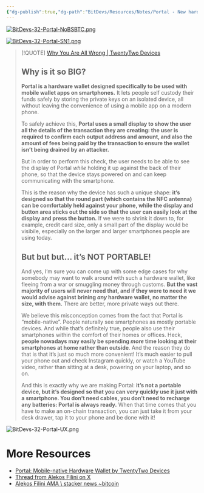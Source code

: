 ```yaml
---
{"dg-publish":true,"dg-path":"BitDevs/Resources/Notes/Portal - New hardware wallet from TwentyTwo Devices.md","permalink":"/bit-devs/resources/notes/portal-new-hardware-wallet-from-twenty-two-devices/","title":"Portal - New hardware wallet from TwentyTwo Devices","tags":["lightning","scaling","splicing","phoenix"],"noteIcon":"3","created":"2024-03-14T17:19:18.048-10:00","updated":"2024-03-16T11:06:25.885-10:00"}
---
```




[![BitDevs-32-Portal-NoBSBTC.png](/img/user/para/artifacts/BitDevs-32-Portal-NoBSBTC.png)](https://www.nobsbitcoin.com/portal-by-twentytwo-devices/)

[![BitDevs-32-Portal-SN1.png](/img/user/para/artifacts/BitDevs-32-Portal-SN1.png)](https://stacker.news/items/464725)

> [!QUOTE] [Why You Are All Wrong | TwentyTwo Devices](https://twenty-two.xyz/blog/why-you-are-all-wrong/)
> ## Why is it so BIG?
> **Portal is a hardware wallet designed specifically to be used with mobile wallet apps on smartphones.** It lets people self custody their funds safely by storing the private keys on an isolated device, all without leaving the convenience of using a mobile app on a modern phone.
> 
> To safely achieve this, **Portal uses a small display to show the user all the details of the transaction they are creating: the user is required to confirm each output address and amount, and also the amount of fees being paid by the transaction to ensure the wallet isn’t being drained by an attacker.**
> 
> But in order to perform this check, the user needs to be able to see the display of Portal _while_ holding it up against the back of their phone, so that the device stays powered on and can keep communicating with the smartphone.
> 
> This is the reason why the device has such a unique shape: **it’s designed so that the round part (which contains the NFC antenna) can be comfortably held against your phone, while the display and button area sticks out the side so that the user can easily look at the display and press the button.** If we were to shrink it down to, for example, credit card size, only a small part of the display would be visibile, especially on the larger and larger smartphones people are using today.
> 
> ## But but but… it’s NOT PORTABLE!
> 
> And yes, I’m sure you can come up with some edge cases for why somebody may want to walk around with such a hardware wallet, like fleeing from a war or smuggling money through customs. **But the vast majority of users will never need that, and if they were to need it we would advise against brining _any_ hardware wallet, no matter the size, with them.** There are better, more private ways out there.
> 
> We believe this misconception comes from the fact that Portal is “mobile-native”. People naturally see smartphones as mostly portable devices. And while that’s definitely true, people also use their smartphones within the comfort of their homes or offices. Heck, **people nowadays may easily be spending _more_ time looking at their smartphones at home rather than outside**. And the reason they do that is that it’s just so much more convenient! It’s much easier to pull your phone out and check Instagram quickly, or watch a YouTube video, rather than sitting at a desk, powering on your laptop, and so on.
> 
> And this is exactly why we are making Portal: **it’s not a portable device, but it’s designed so that you can very quickly use it just with a smartphone. You don’t need cables, you don’t need to recharge any batteries: Portal is always ready.** When that time comes that you have to make an on-chain transaction, you can just take it from your desk drawer, tap it to your phone and be done with it!

![BitDevs-32-Portal-UX.png](/img/user/para/artifacts/BitDevs-32-Portal-UX.png)

# More Resources
- [Portal: Mobile-native Hardware Wallet by TwentyTwo Devices](https://www.nobsbitcoin.com/portal-by-twentytwo-devices/)
- [Thread from Alekos Filini on X](https://x.com/afilini/status/1766085500106920268?s=20)
- [Alekos Filini AMA \\ stacker news \~bitcoin](https://stacker.news/items/464725)